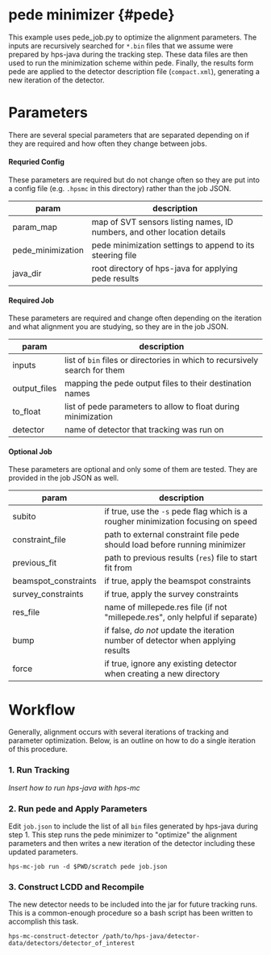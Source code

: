 pede minimizer {#pede}
==============
This example uses pede_job.py to optimize the alignment parameters. The inputs are recursively searched for `*.bin` files that we assume were prepared by hps-java during the tracking step.
These data files are then used to run the minimization scheme within pede.
Finally, the results form pede are applied to the detector description file (`compact.xml`), generating a new iteration of the detector.

# Parameters
There are several special parameters that are separated depending on if they are required and how often they change between jobs.

#### Requried Config
These parameters are required but do not change often so they are put into a config file (e.g. `.hpsmc` in this directory) rather than the job JSON.

| param              | description                                                              |
|--------------------|--------------------------------------------------------------------------|
| param\_map         | map of SVT sensors listing names, ID numbers, and other location details |
| pede\_minimization | pede minimization settings to append to its steering file                |
| java\_dir          | root directory of hps-java for applying pede results                     |


#### Required Job
These parameters are required and change often depending on the iteration and what alignment you are studying, so they are in the job JSON.

| param         | description                                                                 |
|---------------|-----------------------------------------------------------------------------|
| inputs        | list of `bin` files or directories in which to recursively search for them  |
| output\_files | mapping the pede output files to their destination names                    |
| to\_float     | list of pede parameters to allow to float during minimization               |
| detector      | name of detector that tracking was run on                                   |

#### Optional Job
These parameters are optional and only some of them are tested. They are provided in the job JSON as well.

| param                 | description                                                                       |
|-----------------------|-----------------------------------------------------------------------------------|
| subito                | if true, use the `-s` pede flag which is a rougher minimization focusing on speed |
| constraint\_file      | path to external constraint file pede should load before running minimizer        |
| previous\_fit         | path to previous results (`res`) file to start fit from                           |
| beamspot\_constraints | if true, apply the beamspot constraints                                           |
| survey\_constraints   | if true, apply the survey constraints                                             |
| res\_file             | name of millepede.res file (if not "millepede.res", only helpful if separate)     |
| bump                  | if false, *do not* update the iteration number of detector when applying results  |
| force                 | if true, ignore any existing detector when creating a new directory               |


# Workflow
Generally, alignment occurs with several iterations of tracking and parameter optimization.
Below, is an outline on how to do a single iteration of this procedure.

### 1. Run Tracking
_Insert how to run hps-java with hps-mc_

### 2. Run pede and Apply Parameters
Edit `job.json` to include the list of all `bin` files generated by hps-java during step 1.
This step runs the pede minimizer to "optimize" the alignment parameters and then
writes a new iteration of the detector including these updated parameters.
```
hps-mc-job run -d $PWD/scratch pede job.json
```

### 3. Construct LCDD and Recompile
The new detector needs to be included into the jar for future tracking runs.
This is a common-enough procedure so a bash script has been written to accomplish this task.
```
hps-mc-construct-detector /path/to/hps-java/detector-data/detectors/detector_of_interest
```
